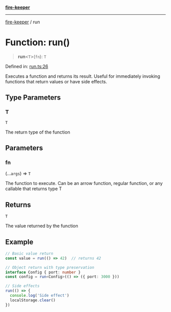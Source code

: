 [**fire-keeper**](../README.md)

***

[fire-keeper](../README.md) / run

# Function: run()

> **run**\<`T`\>(`fn`): `T`

Defined in: [run.ts:26](https://github.com/phonowell/fire-keeper/blob/main/src/run.ts#L26)

Executes a function and returns its result. Useful for immediately invoking functions
that return values or have side effects.

## Type Parameters

### T

`T`

The return type of the function

## Parameters

### fn

(...`args`) => `T`

The function to execute. Can be an arrow function,
                                       regular function, or any callable that returns type T

## Returns

`T`

The value returned by the function

## Example

```typescript
// Basic value return
const value = run(() => 42)  // returns 42

// Object return with type preservation
interface Config { port: number }
const config = run<Config>(() => ({ port: 3000 }))

// Side effects
run(() => {
  console.log('Side effect')
  localStorage.clear()
})
```
